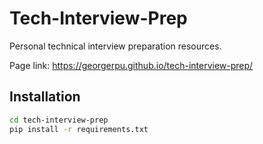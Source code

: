 # Tech-Interview-Prep

Personal technical interview preparation resources.

Page link: https://georgerpu.github.io/tech-interview-prep/

## Installation

```bash
cd tech-interview-prep
pip install -r requirements.txt
```
